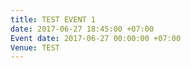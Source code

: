 ```yaml
---
title: TEST EVENT 1
date: 2017-06-27 18:45:00 +07:00
Event date: 2017-06-27 00:00:00 +07:00
Venue: TEST
---
```


